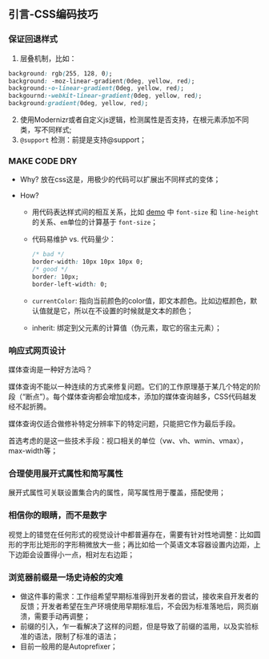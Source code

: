 ## 引言-CSS编码技巧

### 保证回退样式

1. 层叠机制，比如：

  ```css
  background: rgb(255, 128, 0); 
  background: -moz-linear-gradient(0deg, yellow, red); 
  background:-o-linear-gradient(0deg, yellow, red); 
  backgournd:-webkit-linear-gradient(0deg, yellow, red); 
  background:gradient(0deg, yellow, red);
  ```

2. 使用Modernizr或者自定义js逻辑，检测属性是否支持，在根元素添加不同类，写不同样式;
3. `@support` 检测：前提是支持@support；



### MAKE CODE DRY

- Why? 放在css这是，用极少的代码可以扩展出不同样式的变体；

- How?

  - 用代码表达样式间的相互关系，比如 [demo](https://codepen.io/tttuntuntutu-the-time/pen/yLayjPq?editors=1100) 中 `font-size` 和 `line-height` 的关系、`em`单位的计算基于 `font-size`；

  - 代码易维护 vs. 代码量少：

    ```css
    /* bad */ 
    border-width: 10px 10px 10px 0; 
    /* good */ 
    border: 10px; 
    border-left-width: 0;
    ```

  - `currentColor`: 指向当前颜色的color值，即文本颜色。比如边框颜色，默认值就是它，所以在不设置的时候就是文本的颜色；

  - inherit: 绑定到父元素的计算值（伪元素，取它的宿主元素）；



### 响应式网页设计

媒体查询是一种好方法吗？ 

媒体查询不能以一种连续的方式来修复问题。它们的工作原理基于某几个特定的阶段（“断点”）。每个媒体查询都会增加成本，添加的媒体查询越多，CSS代码越发经不起折腾。

媒体查询仅适合做修补特定分辨率下的特定问题，只能把它作为最后手段。



首选考虑的是这一些技术手段：视口相关的单位（vw、vh、wmin、vmax），max-width等；





### 合理使用展开式属性和简写属性

展开式属性可关联设置集合内的属性，简写属性用于覆盖，搭配使用；





### 相信你的眼睛，而不是数字

视觉上的错觉在任何形式的视觉设计中都普遍存在，需要有针对性地调整：比如圆形的字形比矩形的字形稍微放大一些；再比如给一个英语文本容器设置内边距，上下边距会设置得小一点，相对左右边距；



### 浏览器前缀是一场史诗般的灾难 

- 做这件事的需求：工作组希望早期标准得到开发者的尝试，接收来自开发者的反馈；开发者希望在生产环境使用早期标准后，不会因为标准落地后，网页崩溃，需要手动再调整；
- 前缀的引入，乍一看解决了这样的问题，但是导致了前缀的滥用，以及实验标准的语法，限制了标准的语法；
- 目前一般用的是Autoprefixer；